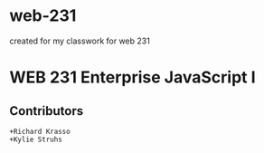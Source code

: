 # web-231
created for my classwork for web 231

  # WEB 231 Enterprise JavaScript I
  ## Contributors
    +Richard Krasso
    +Kylie Struhs
    
